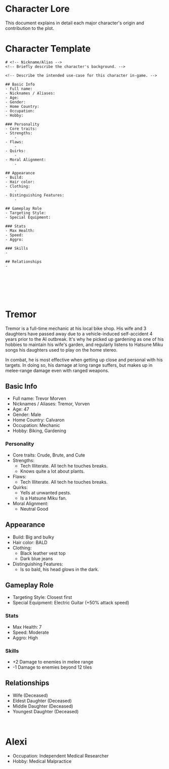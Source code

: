 # Character Lore
This document explains in detail each major character's origin and contribution to the plot.

# Character Template
```
# <!-- Nickname/Alias -->
<!-- Briefly describe the character's background. -->

<!-- Describe the intended use-case for this character in-game. -->

## Basic Info
- Full name: 
- Nicknames / Aliases: 
- Age: 
- Gender: 
- Home Country: 
- Occupation: 
- Hobby: 

### Personality
- Core traits: 
- Strengths:
    - 
- Flaws:
    - 
- Quirks:
    - 
- Moral Alignment:
    - 

## Appearance
- Build: 
- Hair color: 
- Clothing:
    - 
- Distinguishing Features:
    - 

## Gameplay Role
- Targeting Style: 
- Special Equipment: 

### Stats
- Max Health: 
- Speed: 
- Aggro: 

### Skills
- 

## Relationships
- 
```

&nbsp;
---
&nbsp;

# Tremor
Tremor is a full-time mechanic at his local bike shop. His wife and 3 daughters have passed away due to a vehicle-induced self-accident 4 years prior to the AI outbreak. It's why he picked up gardening as one of his hobbies to maintain his wife's garden, and regularly listens to Hatsune Miku songs his daughters used to play on the home stereo.

In combat, he is most effective when getting up close and personal with his targets. In doing so, his damage at long range suffers, but makes up in melee-range damage even with ranged weapons.

## Basic Info
- Full name: Trevor Morven
- Nicknames / Aliases: Tremor, Vorven
- Age: 47
- Gender: Male
- Home Country: Calvaron
- Occupation: Mechanic
- Hobby: Biking, Gardening

### Personality
- Core traits: Crude, Brute, and Cute
- Strengths:
    - Tech Illiterate. All tech he touches breaks.
    - Knows quite a lot about plants.
- Flaws:
    - Tech Illiterate. All tech he touches breaks.
- Quirks:
    - Yells at unwanted pests.
    - Is a Hatsune Miku fan.
- Moral Alignment:
    - Neutral Good

## Appearance
- Build: Big and bulky
- Hair color: BALD
- Clothing:
    - Black leather vest top
    - Dark blue jeans
- Distinguishing Features:
    - Is so bald, his head glows in the dark.

## Gameplay Role
- Targeting Style: Closest first
- Special Equipment: Electric Guitar (+50% attack speed)

### Stats
- Max Health: 7
- Speed: Moderate
- Aggro: High

### Skills
- +2 Damage to enemies in melee range
- -1 Damage to enemies beyond 12 tiles

## Relationships
- Wife (Deceased)
- Eldest Daughter (Deceased)
- Middle Daughter (Deceased)
- Youngest Daughter (Deceased)

&nbsp;



# Alexi
- Occupation: Independent Medical Researcher
- Hobby: Medical Malpractice